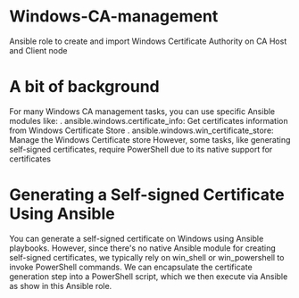 # Windows-CA-management
Ansible role to create and import Windows Certificate Authority on CA Host and Client node

# A bit of background
For many Windows CA management tasks, you can use specific Ansible modules like:
  . ansible.windows.certificate_info: Get certificates information from Windows Certificate Store
  . ansible.windows.win_certificate_store: Manage the Windows Certificate store
However, some tasks, like generating self-signed certificates, require PowerShell due to its native support for certificates

# Generating a Self-signed Certificate Using Ansible
You can generate a self-signed certificate on Windows using Ansible playbooks. However, since there's no native Ansible module for creating self-signed certificates, we typically rely on win_shell or win_powershell to invoke PowerShell commands.
We can encapsulate the certificate generation step into a PowerShell script, which we then execute via Ansible as show in this Ansible role.
